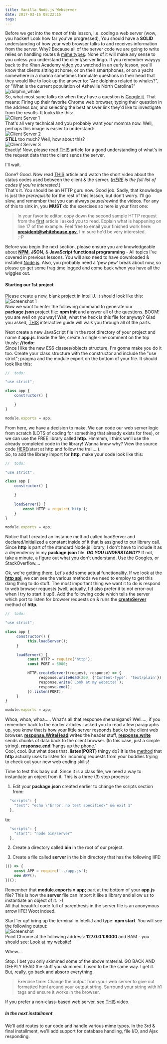 ```yaml
---
title: Vanilla Node.js Webserver
date: 2017-03-16 08:22:15
tags:
---
```


Before we get into the _meat_ of this lesson, i.e. coding a web server (wow, you hacker! Look how far you've progressed), You should have a **SOLID** understanding of how your web browser talks to and receives information from the server. Why? Because all of the server code we are going to write relies on handling routes & [mime types](https://www.sitepoint.com/web-foundations/mime-types-complete-list/). None of it will make any sense to you unless you understand the client/server lingo. If you remember wayyyy back to the Khan Academy [video](https://www.khanacademy.org/computing/computer-programming/html-css/intro-to-html/v/making-webpages-intro) you watched in an early lesson, you'll know that clients sitting at home, or on their smartphones, or on a yacht somewhere in a marina sometimes formulate questions in their head that they would like to look up the answer to: "Are dolphins related to whales?", or "What is the current population of Asheville North Carolina?"  
![dolphin_whale](/stuff/dolphin_whale.jpg)  
So, what most sane folks do when they have a question is [Google it](http://bfy.tw/9Zm). That means: Firing up their favorite Chrome web browser, typing their question in the address bar, and selecting the best answer link they'd like to investigate from the results. It looks like this:  
![Client Server 1](/stuff/10-21-http-request.png)  
That's all very technical and you probably want your momma now. Well, perhaps this image is easier to understand:  
![Client Server 2](/stuff/HTTP_request.png)  
**_STILL_** too much? Well, how about this?  
![Client Server 3](/stuff/client-server.png)  
Exactly! Now, please read [THIS](https://code.tutsplus.com/tutorials/http-headers-for-dummies--net-8039) article for a good understanding of what's in the request data that the client sends the server.  
  
I'll wait.  
  
Done? Good. Now read [THIS](https://webdesign.tutsplus.com/tutorials/http-status-codes-in-60-seconds--cms-24317) article and watch the short video about the status codes used between the client & the server. (_[HERE](https://httpstatuses.com/) is the full list of codes if you're interested._)  
That's it. You should be an HTTP guru now. Good job. Sadly, that knowledge is just the _prerequisite_ for the rest of this lesson, but don't worry. I'll go slow, and remember that you can always pause/rewind the videos. For any of this to sink in, you **MUST** do the exercises so here is your first one:  
  
  >In your favorite editor, copy down the second sample HTTP request from the [first](https://webdesign.tutsplus.com/tutorials/http-status-codes-in-60-seconds--cms-24317) article I asked you to read. Explain what is happening on line 17 of the example. Feel free to email your finished work here:  **president@whitehouse.gov**,  I'm sure he'd be very interested.  
  ;-P  
    
Before you begin the next section, please ensure you are knowledgeable about **[NPM](https://dzone.com/articles/an-absolute-beginners-guide-to-using-npm-1?edition=274884&utm_source=Spotlight&utm_medium=email&utm_campaign=web%20dev%202017-03-02)**, **JSON**, & **JavaScript functional programming** - All topics I've covered in previous lessons. You will also need to have downloaded & installed [Node.js](https://nodejs.org/en/). Also, you probably need a 'pew pew' break about now, so please go get some frag time logged and come back when you have all the wiggles out.  
  
#### Starting our 1st project
Please create a new, blank project in IntelliJ. It should look like this:  
![Screenshot 1](/stuff/capture1.png)  
Now we want to enter the following command to generate our **package.json** project file: **npm init** and answer all of the questions. BOOM! you are well on you way! Wait, what the heck is this file for anyway? Glad you asked, [THIS](http://browsenpm.org/package.json) interactive guide will walk you through all of the parts.  

Next create a new JavaScript file in the root directory of your project and name it **app.js**. Inside the file, create a single-line comment on the top thusly:  **//todo:**  
Since I like the new ES6 classes/objects structure, I'm gonna make you do it too. Create your class structure with the constructor and include the "use strict"; pragma and the module export on the bottom of your file. It should look like this:  

```javascript
//  todo:

"use strict";

class app {
	constructor() {

	}
}

module.exports = app;
```  
From here, we have a decision to make. We can code our web server logic from scratch (LOTS of coding for something that already exists for free), or we can use the FREE library called **http**. Hmmmm, I think we'll use the already completed code in the library! Wanna know why? View the source code [HERE](https://github.com/nodejs/node/tree/master/lib)(start at http and follow the trail....).  
So, to add the library import for **http**, make your code look like this:  

```javascript
//  todo:

"use strict";

class app {
	constructor() {

	}
	
	loadServer() {
	    const HTTP = require('http');
	}
}

module.exports = app;
```  
Notice that I created an instance method called loadServer and declared/initialized a constant inside of it that is assigned to our library call. Since **http** is part of the standard Node.js library, I don't have to include it as a dependency in my **package.json** file. **_DO YOU UNDERSTAND??_** If not, take a minute, a figure out what you don't understand. Use the Googles, or StackOverflow....  
  
Ok, we're getting there. Let's add some actual functionality. If we look at the **[http api](https://nodejs.org/api/http.html)**, we can see the various methods we need to employ to get this dang thing to do stuff. The most important thing we want it to do is respond to web browser requests (well, actually, I'd also prefer it to not error-out when I try to start it up!). Add the following code which tells the server which port to listen for browser requests on & runs the **[createServer](https://nodejs.org/api/http.html#http_http_createserver_requestlistener)** method of **http**.  

```javascript
//  todo:

"use strict";

class app {
     constructor() {
          this.loadServer();
     }

     loadServer() {
          const HTTP = require('http');
          const PORT = 8000;

          HTTP.createServer((request, response) => {
               response.writeHead(200, {'Content-Type': 'text/plain'});
               response.write(`Look at my website!`);
               response.end();
          }).listen(PORT);
     }
}

module.exports = app;
```  
Whoa, whoa, whoa..... What's all that response shenanigans? Well...., if you remember back to the earlier articles I asked you to read a few paragraphs up, you know that is how your little server responds back to the client web browser. **[response.WriteHead](https://nodejs.org/api/http.html#http_response_writehead_statuscode_statusmessage_headers)** writes the header stuff, **[response.write](https://nodejs.org/api/http.html#http_response_write_chunk_encoding_callback)** sends chunks of data back to the client browser. (In this case, just a simple string). **[response.end](https://nodejs.org/api/http.html#http_response_end_data_encoding_callback)** 'hangs up the phone.'  
Cool, cool. But what does that **.listen(PORT)** thingy do? It is the [method](https://nodejs.org/api/http.html#http_server_listen_port_hostname_backlog_callback) that **http** actually uses to listen for incoming requests from your buddies trying to check out your new web coding skills!  

Time to test this baby out. Since it is a class file, we need a way to instantiate an object from it. This is a three (3) step process:  
1. Edit your **package.json** created earlier to change the scripts section from:  
```javascript
  "scripts": {
    "test": "echo \"Error: no test specified\" && exit 1"
  },
```  
to:  
```javascript
  "scripts": {
    "start": "node bin/server"
  },
```  

2. Create a directory called **bin** in the root of our project.

3. Create a file called **server** in the bin directory that has the following IIFE:  
```javascript
(() => {
    const APP = require('../app.js');
    new APP();
})();
```  
Remember that **module.exports = app;** part at the bottom of your **app.js** file? This is how the **server** file can import it like a library and allow us to instantiate an object of it. :-)  
All that beautiful code full of parenthesis in the server file is an anonymous arrow IIFE! Woot indeed.  

Start 'er up! bring up the terminal in IntelliJ and type: **npm start**. You will see the following output:  
![Screenshot](/stuff/capture2.png)  
Point Chrome at the following address:  **127.0.0.1:8000** and BAM - you should see:  Look at my website!  

Whew....  
  
Stop. I bet you only skimmed some of the above material. GO BACK AND DEEPLY READ the stuff you skimmed. I used to be the same way. I get it. But, really, go back and absorb everything.  

>Exercise time:  Change the output from your web server to give out formatted html around your output string. Surround your string with h1 tags and ensure it works in the browser.  

If you prefer a non-class-based web server, see [THIS](https://www.youtube.com/watch?v=U8XF6AFGqlc) video.  

##### In the next installment

We'll add routes to our code and handle various mime types. In the 3rd & final installment, we'll add support for database handling, file I/O, and Ajax responding.  
